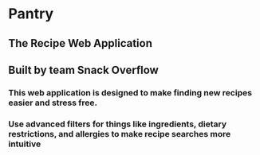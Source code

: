# Pantry
## The Recipe Web Application
## Built by team Snack Overflow

### This web application is designed to make finding new recipes easier and stress free.
### Use advanced filters for things like ingredients, dietary restrictions, and allergies to make recipe searches more intuitive
